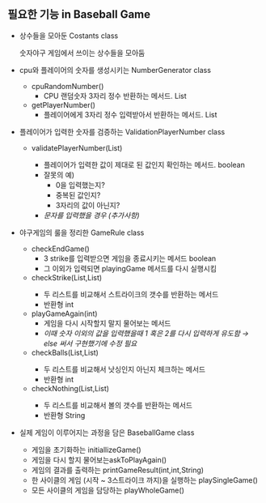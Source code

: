 ## 필요한 기능 in Baseball Game

- 상수들을 모아둔 Costants class

  숫자야구 게임에서 쓰이는 상수들을 모아둠

- cpu와 플레이어의 숫자를 생성시키는 NumberGenerator class
    - cpuRandomNumber()
        - CPU 랜덤숫자 3자리 정수 반환하는 메서드. List<Interger>
    - getPlayerNumber()
        - 플레이어에게 3자리 정수 입력받아서 반환하는 메서드. List<Interger>
- 플레이어가 입력한 숫자를 검증하는 ValidationPlayerNumber class
    - validatePlayerNumber(List<Integer>)
        - 플레이어가 입력한 값이 제대로 된 값인지 확인하는 메서드. boolean
        - 잘못의 예)
            - 0을 입력했는지?
            - 중복된 값인지?
            - 3자리의 값이 아닌지?
        - *문자를 입력했을 경우 (추가사항)*

- 야구게임의 룰을 정리한 GameRule class
    - checkEndGame()
        - 3 strike를 입력받으면 게임을 종료시키는 메서드 boolean
        - 그 이외가 입력되면 playingGame 메서드를 다시 실행시킴
    - checkStrike(List<Integer>,List<Intrger>)
        - 두 리스트를 비교해서 스트라이크의 갯수를 반환하는 메서드
        - 반환형 int
    - playGameAgain(int)
        - 게임을 다시 시작할지 말지 물어보는 메서드
        - *이때 숫자 이외의 값을 입력했을때 1 혹은 2를 다시 입력하게 유도함 → else 써서 구현했기에 수정 필요*
    - checkBalls(List<Integer>,List<Intrger>)
        - 두 리스트를 비교해서 낫싱인지 아닌지 체크하는 메서드
        - 반환형 int
    - checkNothing(List<Integer>,List<Intrger>)
        - 두 리스트를 비교해서 볼의 갯수를 반환하는 메서드
        - 반환형 String
- 실제 게임이 이루어지는 과정을 담은 BaseballGame class
    - 게임을 초기화하는 initiallizeGame()
    - 게임을 다시 할지 물어보는askToPlayAgain()
    - 게임의 결과를 출력하는 printGameResult(int,int,String)
    - 한 사이클의 게임 (시작 ~ 3스트라이크 까지)을 실행하는 playSingleGame()
    - 모든 사이클의 게임을 담당하는 playWholeGame()